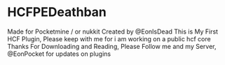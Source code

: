 # HCFPEDeathban
Made for Pocketmine / or nukkit
Created by @EonIsDead
This is My First HCF Plugin, Please keep with me for i am working on a public hcf core
Thanks For Downloading and Reading, Please Follow me and my Server, @EonPocket for updates on plugins
